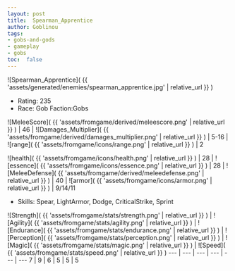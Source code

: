 ```yaml
---
layout: post
title:  Spearman_Apprentice
author: Goblinou
tags:
- gobs-and-gods
- gameplay
- gobs
toc:  false
---
```


![Spearman_Apprentice]( {{ 'assets/generated/enemies/spearman_apprentice.jpg' | relative_url }} )
- Rating: 235
- Race: Gob  Faction:Gobs

![MeleeScore]( {{ 'assets/fromgame/derived/meleescore.png' | relative_url }} ) | 46 | ![Damages_Multiplier]( {{ 'assets/fromgame/derived/damages_multiplier.png' | relative_url }} ) | 5-16 | ![range]( {{ 'assets/fromgame/icons/range.png' | relative_url }} ) | 2


![health]( {{ 'assets/fromgame/icons/health.png' | relative_url }} ) | 28 | ![essence]( {{ 'assets/fromgame/icons/essence.png' | relative_url }} ) | 28 | ![MeleeDefense]( {{ 'assets/fromgame/derived/meleedefense.png' | relative_url }} ) | 40 | ![armor]( {{ 'assets/fromgame/icons/armor.png' | relative_url }} ) | 9/14/11

* Skills: Spear, LightArmor, Dodge, CriticalStrike, Sprint

![Strength]( {{ 'assets/fromgame/stats/strength.png' | relative_url }} ) | ![Agility]( {{ 'assets/fromgame/stats/agility.png' | relative_url }} ) | ![Endurance]( {{ 'assets/fromgame/stats/endurance.png' | relative_url }} ) | ![Perception]( {{ 'assets/fromgame/stats/perception.png' | relative_url }} ) | ![Magic]( {{ 'assets/fromgame/stats/magic.png' | relative_url }} ) | ![Speed]( {{ 'assets/fromgame/stats/speed.png' | relative_url }} )
--- | --- | --- | --- | --- | ---
7 | 9 | 6 | 5 | 5 | 5

